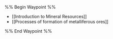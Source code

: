 %% Begin Waypoint %%
- [[Introduction to Mineral Resources]]
- [[Processes of formation of metalliferous ores]]

%% End Waypoint %%
